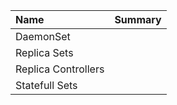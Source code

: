| Name                | Summary             |
| :------------------ | ------------------- |
| DaemonSet           |                     |
| Replica Sets        |                     |
| Replica Controllers |                     |
| Statefull Sets      |                     |
